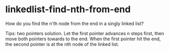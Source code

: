 # linkedlist-find-nth-from-end
How do you find the n'th node from the end in a singly linked list?

Tips: two pointers solution. Let the first pointer advances n steps first, then move both pointers towards to the end. When the first pointer hit the end, the second pointer is at the nth node of the linked list.
